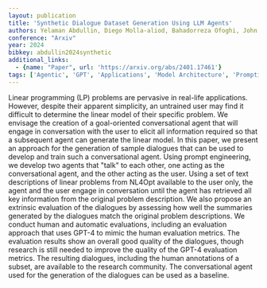 ```yaml
---
layout: publication
title: 'Synthetic Dialogue Dataset Generation Using LLM Agents'
authors: Yelaman Abdullin, Diego Molla-aliod, Bahadorreza Ofoghi, John Yearwood, Qingyang Li
conference: "Arxiv"
year: 2024
bibkey: abdullin2024synthetic
additional_links:
  - {name: "Paper", url: 'https://arxiv.org/abs/2401.17461'}
tags: ['Agentic', 'GPT', 'Applications', 'Model Architecture', 'Prompting']
---
```

Linear programming (LP) problems are pervasive in real-life applications.
However, despite their apparent simplicity, an untrained user may find it
difficult to determine the linear model of their specific problem. We envisage
the creation of a goal-oriented conversational agent that will engage in
conversation with the user to elicit all information required so that a
subsequent agent can generate the linear model. In this paper, we present an
approach for the generation of sample dialogues that can be used to develop and
train such a conversational agent. Using prompt engineering, we develop two
agents that "talk" to each other, one acting as the conversational agent, and
the other acting as the user. Using a set of text descriptions of linear
problems from NL4Opt available to the user only, the agent and the user engage
in conversation until the agent has retrieved all key information from the
original problem description. We also propose an extrinsic evaluation of the
dialogues by assessing how well the summaries generated by the dialogues match
the original problem descriptions. We conduct human and automatic evaluations,
including an evaluation approach that uses GPT-4 to mimic the human evaluation
metrics. The evaluation results show an overall good quality of the dialogues,
though research is still needed to improve the quality of the GPT-4 evaluation
metrics. The resulting dialogues, including the human annotations of a subset,
are available to the research community. The conversational agent used for the
generation of the dialogues can be used as a baseline.

